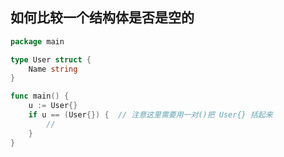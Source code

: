 ## 如何比较一个结构体是否是空的
```go
package main

type User struct {
	Name string
}

func main() {
	u := User{}
	if u == (User{}) {  // 注意这里需要用一对()把 User{} 括起来
		//
	}
}
```